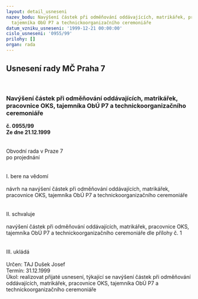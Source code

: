```yaml
---
layout: detail_usneseni
nazev_bodu: Navýšení částek při odměňování oddávajících, matrikářek, pracovnice OKS,
  tajemníka ObÚ P7 a technickoorganizačního ceremoniáře
datum_vzniku_usneseni: '1999-12-21 00:00:00'
cislo_usneseni: '0955/99'
prilohy: []
organ: rada
---
```

<div id="ucUsn_pList" class="usn">
	<span><h2>Usnesení rady MČ Praha 7 </h2>
<br></span><div class="standBody">
<span><h3>Navýšení částek při odměňování oddávajících, matrikářek, pracovnice OKS, tajemníka ObÚ P7 a technickoorganizačního ceremoniáře</h3></span><div class="center">
		<strong>č. 0955/99</strong><br>
	</div>
<div class="center">
		<strong>Ze dne 21.12.1999</strong><br><br>
	</div>
<br>Obvodní rada v Praze 7<br>po projednání<br><br><br>I.	bere na vědomí<br><br> návrh na navýšení částek při odměňování oddávajících, matrikářek, pracovnice OKS, tajemníka ObÚ P7 a technickoorganizačního ceremoniáře<br><br><br>II.	schvaluje <br><br>navýšení částek při odměňování oddávajících, matrikářek, pracovnice OKS, tajemníka ObÚ P7 a technickoorganizačního ceremoniáře dle přílohy č. 1<br><br><br>III.	ukládá <br><br> Určen:	     	TAJ Dušek Josef<br>Termín: 31.12.1999<br>Úkol:	realizovat přijaté usnesení, týkající se navýšení částek při odměňování oddávajících, matrikářek, pracovnice OKS, tajemníka ObÚ P7 a technickoorganizačního ceremoniáře<br>
</div>
</div>